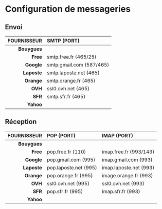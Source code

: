 # Configuration de messageries

## Envoi

|FOURNISSEUR|SMTP (PORT)|
|--:|:--|
|**Bouygues**||
|**Free**|smtp.free.fr (465/25)|
|**Google**|smtp.gmail.com (587/465)|
|**Laposte**|smtp.laposte.net (465)|
|**Orange**|smtp.orange.fr (465)|
|**OVH**|ssl0.ovh.net (465)|
|**SFR**|smtp.sfr.fr (465)|
|**Yahoo**||

## Réception

|FOURNISSEUR|POP (PORT)|IMAP (PORT)|
|--:|:--|:--|
|**Bouygues**|||
|**Free**|pop.free.fr (110)|imap.free.fr (993/143)|
|**Google**|pop.gmail.com (995)|imap.gmail.com (993)|
|**Laposte**|pop.laposte.net (995)|imap.laposte.net (993)|
|**Orange**|pop.orange.fr (995)|image.orange.fr (993)|
|**OVH**|ssl0.ovh.net (995)|ssl0.ovh.net (993)|
|**SFR**|pop.sfr.fr (995)|imap.sfr.fr (993)|
|**Yahoo**||
